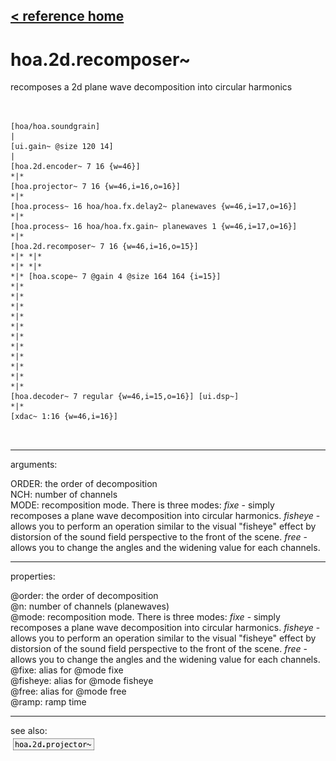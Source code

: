 [< reference home](ceammc_lib.html)
---

# hoa.2d.recomposer~


recomposes a 2d plane wave decomposition into circular
            harmonics

```


[hoa/hoa.soundgrain]
|
[ui.gain~ @size 120 14]
|
[hoa.2d.encoder~ 7 16 {w=46}]
*|*
[hoa.projector~ 7 16 {w=46,i=16,o=16}]
*|*
[hoa.process~ 16 hoa/hoa.fx.delay2~ planewaves {w=46,i=17,o=16}]
*|*
[hoa.process~ 16 hoa/hoa.fx.gain~ planewaves 1 {w=46,i=17,o=16}]
*|*
[hoa.2d.recomposer~ 7 16 {w=46,i=16,o=15}]
*|* *|*
*|* *|*
*|* [hoa.scope~ 7 @gain 4 @size 164 164 {i=15}]
*|*
*|*
*|*
*|*
*|*
*|*
*|*
*|*
*|*
*|*
*|*
[hoa.decoder~ 7 regular {w=46,i=15,o=16}] [ui.dsp~]
*|*
[xdac~ 1:16 {w=46,i=16}]

            
```

---
arguments:

ORDER: the order of
            decomposition<br>
NCH: number of
            channels<br>
MODE: recomposition mode. There
            is three modes: *fixe* - simply recomposes a plane wave decomposition into circular
            harmonics. *fisheye* - allows you to perform an operation similar to the visual
            &#34;fisheye&#34; effect by distorsion of the sound field perspective to the front of the
            scene. *free* - allows you to change the angles and the widening value for each
            channels.<br>

---
properties:

@order: the order of decomposition<br>
@n: 
            number of channels (planewaves)<br>
@mode: recomposition mode. There is three modes: *fixe* - simply recomposes a
            plane wave decomposition into circular harmonics. *fisheye* - allows you to perform an
            operation similar to the visual &#34;fisheye&#34; effect by distorsion of the sound field
            perspective to the front of the scene. *free* - allows you to change the angles and the
            widening value for each channels.<br>
@fixe: alias for @mode fixe<br>
@fisheye: alias for @mode fisheye<br>
@free: alias for @mode free<br>
@ramp: ramp time<br>

---
see also:<br>
[![hoa.2d.projector~](img/object_hoa.2d.projector~.png)](hoa.2d.projector~.html)
